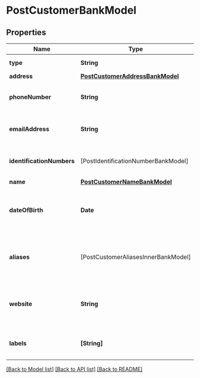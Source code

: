# PostCustomerBankModel

## Properties
Name | Type | Description | Notes
------------ | ------------- | ------------- | -------------
**type** | **String** | The type of customer. | 
**address** | [**PostCustomerAddressBankModel**](PostCustomerAddressBankModel.md) |  | [optional] 
**phoneNumber** | **String** | The customer&#39;s phone number. | [optional] 
**emailAddress** | **String** | The customer&#39;s email address. | [optional] 
**identificationNumbers** | [PostIdentificationNumberBankModel] | The customer&#39;s identification numbers. | [optional] 
**name** | [**PostCustomerNameBankModel**](PostCustomerNameBankModel.md) |  | [optional] 
**dateOfBirth** | **Date** | The customer&#39;s date of birth. Optional when type is individual. | [optional] 
**aliases** | [PostCustomerAliasesInnerBankModel] | The aliases of the customer. Optional when type is business. | [optional] 
**website** | **String** | The customer&#39;s website. Optional when type is business. | [optional] 
**labels** | **[String]** | The labels associated with the customer. | [optional] 

[[Back to Model list]](../README.md#documentation-for-models) [[Back to API list]](../README.md#documentation-for-api-endpoints) [[Back to README]](../README.md)


